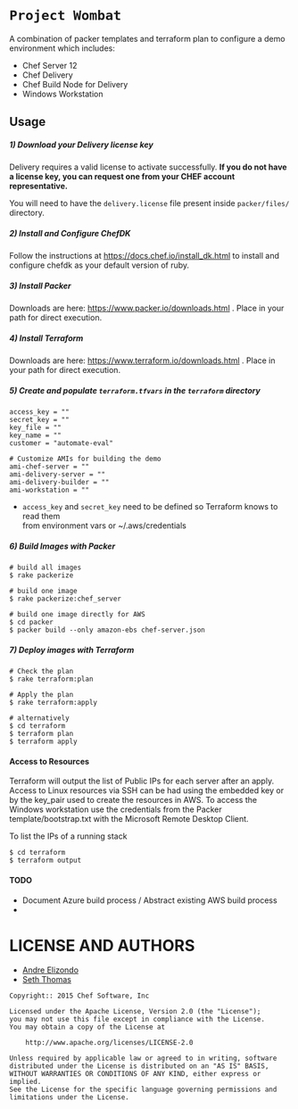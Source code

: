 # `Project Wombat`
A combination of packer templates and terraform plan to configure a demo environment which includes:

* Chef Server 12
* Chef Delivery
* Chef Build Node for Delivery
* Windows Workstation


Usage
------------

##### 1) Download your Delivery license key
Delivery requires a valid license to activate successfully. **If you do
not have a license key, you can request one from your CHEF account
representative.**

You will need to have the `delivery.license` file present inside `packer/files/`
directory.

##### 2) Install and Configure ChefDK

Follow the instructions at https://docs.chef.io/install_dk.html to install and configure chefdk as your default version of ruby.

##### 3) Install Packer

Downloads are here: https://www.packer.io/downloads.html . Place in your path for direct execution.

##### 4) Install Terraform

Downloads are here: https://www.terraform.io/downloads.html . Place in your path for direct execution.

##### 5) Create and populate `terraform.tfvars` in the `terraform` directory

```
access_key = ""
secret_key = ""
key_file = ""
key_name = ""
customer = "automate-eval"

# Customize AMIs for building the demo
ami-chef-server = ""
ami-delivery-server = ""
ami-delivery-builder = ""
ami-workstation = ""

```

* `access_key` and `secret_key` need to be defined so Terraform knows to read them  
from environment vars or ~/.aws/credentials

##### 6) Build Images with Packer

```
# build all images
$ rake packerize

# build one image
$ rake packerize:chef_server

# build one image directly for AWS
$ cd packer
$ packer build --only amazon-ebs chef-server.json

```

##### 7) Deploy images with Terraform

```
# Check the plan
$ rake terraform:plan

# Apply the plan
$ rake terraform:apply

# alternatively
$ cd terraform
$ terraform plan
$ terraform apply
```

#### Access to Resources

Terraform will output the list of Public IPs for each server after an apply. Access to Linux resources
via SSH can be had using the embedded key or by the key_pair used to create the resources in AWS. To
access the Windows workstation use the credentials from the Packer template/bootstrap.txt with the
Microsoft Remote Desktop Client.

To list the IPs of a running stack
```
$ cd terraform
$ terraform output
```

#### TODO

* Document Azure build process / Abstract existing AWS build process
*

LICENSE AND AUTHORS
===================
* [Andre Elizondo](https://github.com/andrewelizondo)
* [Seth Thomas](https://github.com/cheeseplus)

```text
Copyright:: 2015 Chef Software, Inc

Licensed under the Apache License, Version 2.0 (the "License");
you may not use this file except in compliance with the License.
You may obtain a copy of the License at

    http://www.apache.org/licenses/LICENSE-2.0

Unless required by applicable law or agreed to in writing, software
distributed under the License is distributed on an "AS IS" BASIS,
WITHOUT WARRANTIES OR CONDITIONS OF ANY KIND, either express or implied.
See the License for the specific language governing permissions and
limitations under the License.
```
